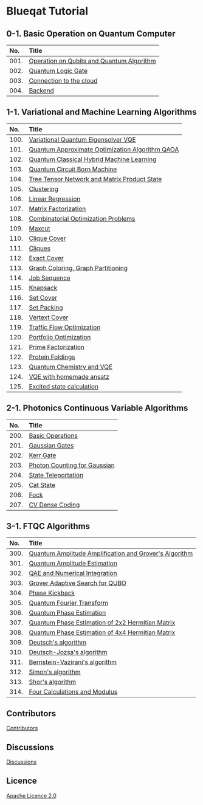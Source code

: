 Blueqat Tutorial
====================

0-1. Basic Operation on Quantum Computer
--------------------

|No.|Title|
|:---|:---|
|001.|<a href="tutorial/001_qubit.ipynb">Operation on Qubits and Quantum Algorithm</a>|
|002.|<a href="tutorial/002_logicgate.ipynb">Quantum Logic Gate</a>|
|003.|<a href="tutorial/003_cloud.ipynb">Connection to the cloud</a>|
|004.|<a href="tutorial/004_backend.ipynb">Backend</a>|

1-1. Variational and Machine Learning Algorithms
--------------------

|No.|Title|
|:---|:---|
|100.|<a href="tutorial/200_vqe.ipynb">Variational Quantum Eigensolver VQE</a>|
|101.|<a href="tutorial/201_qaoa.ipynb">Quantum Approximate Optimization Algorithm QAOA</a>|
|102.|<a href="tutorial/250_quantum_classical_hybrid.ipynb">Quantum Classical Hybrid Machine Learning</a>|
|103.|<a href="tutorial/252_qcbm.ipynb">Quantum Circuit Born Machine</a>|
|104.|<a href="tutorial/253_ttn_mps.ipynb">Tree Tensor Network and Matrix Product State</a>|
|105.|<a href="tutorial/105_clustering.ipynb">Clustering</a>|
|106.|<a href="tutorial/211_linear_regression.ipynb">Linear Regression</a>|
|107.|<a href="tutorial/212_matrix_factorization.ipynb">Matrix Factorization</a>|
|108.|<a href="tutorial/300_cop.ipynb">Combinatorial Optimization Problems</a>|
|109.|<a href="tutorial/301_maxcut.ipynb">Maxcut</a>|
|110.|<a href="tutorial/305_cliquecover.ipynb">Clique Cover</a>|
|111.|<a href="tutorial/306_cliques.ipynb">Cliques</a>|
|112.|<a href="tutorial/307_exactcover.ipynb">Exact Cover</a>|
|113.|<a href="tutorial/308_graphcoloring.ipynb">Graph Coloring, Graph Partitioning</a>|
|114.|<a href="tutorial/310_jobsequencing.ipynb">Job Sequence</a>|
|115.|<a href="tutorial/311_knapsack.ipynb">Knapsack</a>|
|116.|<a href="tutorial/312_setcover.ipynb">Set Cover</a>|
|117.|<a href="tutorial/313_setpacking.ipynb">Set Packing</a>|
|118.|<a href="tutorial/315_vertexcover.ipynb">Vertext Cover</a>|
|119.|<a href="tutorial/316_trafficflow.ipynb">Traffic Flow Optimization</a>|
|120.|<a href="tutorial/318_portfolio.ipynb">Portfolio Optimization</a>|
|121.|<a href="tutorial/319_factorization.ipynb">Prime Factorization</a>|
|122.|<a href="tutorial/322_protein.ipynb">Protein Foldings</a>|
|123.|<a href="tutorial/400_chemistry.ipynb">Quantum Chemistry and VQE</a>|
|124.|<a href="tutorial/401_homemadeansatz.ipynb">VQE with homemade ansatz</a>|
|125.|<a href="tutorial/402_excitedstate.ipynb">Excited state calculation</a>|

2-1. Photonics Continuous Variable Algorithms
--------------------

|No.|Title|
|:---|:---|
|200.|<a href="tutorial/600_BasicOperations.ipynb">Basic Operations</a>|
|201.|<a href="tutorial/601_GaussianGates.ipynb">Gaussian Gates</a>|
|202.|<a href="tutorial/602_KerrGate.ipynb">Kerr Gate</a>|
|203.|<a href="tutorial/603_PhotonCountingForGaussian.ipynb">Photon Counting for Gaussian</a>|
|204.|<a href="tutorial/604_StateTeleportation.ipynb">State Teleportation</a>|
|205.|<a href="tutorial/605_catState.ipynb">Cat State</a>|
|206.|<a href="tutorial/606_photonqat_Fock.ipynb">Fock</a>|
|207.|<a href="tutorial/607_Dense_Coding.ipynb">CV Dense Coding</a>|

3-1. FTQC Algorithms
--------------------

|No.|Title|
|:---|:---|
|300.|<a href="tutorial/110_amplitude_amplification.ipynb">Quantum Amplitude Amplification and Grover's Algorithm</a>|
|301.|<a href="tutorial/112_amplitude_estimation.ipynb">Quantum Amplitude Estimation</a>|
|302.|<a href="tutorial/113_qae_numerical_integration.ipynb">QAE and Numerical Integration</a>|
|303.|<a href="tutorial/323_grover_adaptive_qubo.ipynb">Grover Adaptive Search for QUBO</a>|
|304.|<a href="tutorial/120_phase_kick_back.ipynb">Phase Kickback</a>|
|305.|<a href="tutorial/121_qft.ipynb">Quantum Fourier Transform</a>|
|306.|<a href="tutorial/122_pea.ipynb">Quantum Phase Estimation</a>|
|307.|<a href="tutorial/123_pea2.ipynb">Quantum Phase Estimation of 2x2 Hermitian Matrix</a>|
|308.|<a href="tutorial/124_pea3.ipynb">Quantum Phase Estimation of 4x4 Hermitian Matrix</a>|
|309.|<a href="tutorial/100_deutsch.ipynb">Deutsch's algorithm</a>|
|310.|<a href="tutorial/101_deutsch-jozsa.ipynb">Deutsch-Jozsa's algorithm</a>|
|311.|<a href="tutorial/102_bernstein-vazirani.ipynb">Bernstein-Vazirani's algorithm</a>|
|312.|<a href="tutorial/103_simon.ipynb">Simon's algorithm</a>|
|313.|<a href="tutorial/104_shor.ipynb">Shor's algorithm</a>|
|314.|<a href="tutorial/155_four.ipynb">Four Calculations and Modulus</a>|

Contributors
----------
<a href="https://github.com/Blueqat/Blueqat-tutorials/graphs/contributors" target="_blank">Contributors</a>

Discussions
----------
<a href="https://github.com/Blueqat/blueqat-tutorials/discussions" target="_blank">Discussions</a>

Licence
----------
<a href="https://github.com/Blueqat/blueqat-tutorials/blob/master/LICENSE">Apache Licence 2.0</a>

